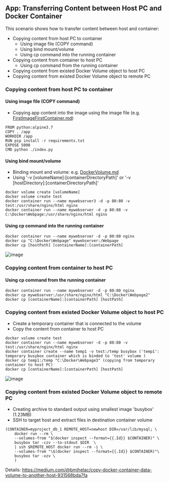 ## App: Transferring Content between Host PC and Docker Container

This scenario shows how to transfer content between host and container:
- Copying content from host PC to container
  - Using image file (COPY command)
  - Using bind mount/volume
  - Using cp command into the running container
- Copying content from container to host PC
  - Using cp command from the running container
- Copying content from existed Docker Volume object to host PC
- Copying content from existed Docker Volume object to remote PC

### Copying content from host PC to container

#### Using image file (COPY command)
- Copying app content into the image using the image file (e.g. [FirstImageFirstContainer.md](https://github.com/omerbsezer/Fast-Docker/blob/main/FirstImageFirstContainer.md))
```
FROM python:alpine3.7
COPY . /app
WORKDIR /app
RUN pip install -r requirements.txt
EXPOSE 5000
CMD python ./index.py
```

#### Using bind mount/volume
- Binding mount and volume: e.g. [DockerVolume.md](https://github.com/omerbsezer/Fast-Docker/blob/main/DockerVolume.md)
- Using '-v [volumeName]:[containerDirectoryPath]' or '-v [hostDirectory]:[containerDirectoryPath]' 

```
docker volume create [volumeName]
docker volume create test
docker container run --name mywebserver3 -d -p 80:80 -v test:/usr/share/nginx/html nginx
docker container run --name mywebserver -d -p 80:80 -v C:\Docker\Webpage:/usr/share/nginx/html nginx
```

#### Using cp command into the running container

```
docker container run --name mywebserver -d -p 80:80 nginx
docker cp "C:\Docker\Webpage" mywebserver:/Webpage
docker cp [hostPath] [containerName]:[containerPath]
```
![image](https://user-images.githubusercontent.com/10358317/113862178-61709480-97a8-11eb-97bd-e7fa078168bb.png)

### Copying content from container to host PC

#### Using cp command from the running container

```
docker container run --name mywebserver -d -p 80:80 nginx
docker cp mywebserver:/usr/share/nginx/html "C:\Docker\Webpage2" 
docker cp [containerName]:[containerPath] [hostPath] 
```

### Copying content from existed Docker Volume object to host PC
- Create a temporary container that is connected to the volume
- Copy the content from container to host PC

```
docker volume create test
docker container run --name mywebserver -d -p 80:80 -v test:/usr/share/nginx/html nginx
docker container create --name temp1 -v test:/temp busybox ('temp1': temporary busybox container which is binded to 'test' volume )
docker cp temp1:/temp "C:\Docker\Webpage3" (copying from temporary container to host PC)
docker cp [containerName]:[containerPath] [hostPath] 
```

![image](https://user-images.githubusercontent.com/10358317/113866155-418f9f80-97ad-11eb-8831-3aad181c94bf.png)

### Copying content from existed Docker Volume object to remote PC
- Creatíng archive to standard output using smallest image 'busybox' (1.23MB)
- SSH to target host and extract files in destination container volume

```
(CONTAINER=myproject_db_1 REMOTE_HOST=newhost DIR=/var/lib/mysql; \
    docker run --rm \
    --volumes-from "$(docker inspect --format={{.Id}} $CONTAINER)" \
    busybox tar -czv --to-stdout $DIR  \
    | ssh $REMOTE_HOST docker run --rm -i \
    --volumes-from "\$(docker inspect --format={{.Id}} $CONTAINER)"\
    busybox tar -xzv \
    )
```
Details: https://medium.com/@bmihelac/copy-docker-container-data-volume-to-another-host-931568bda7fa
